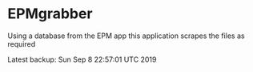 # EPMgrabber
Using a database from the EPM app this application scrapes the files as required


Latest backup: Sun Sep 8 22:57:01 UTC 2019
